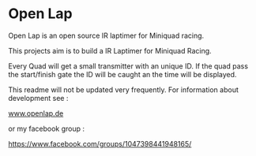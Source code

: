 # Open Lap
Open Lap is an open source IR laptimer for Miniquad racing.

This projects aim is to build a IR Laptimer for Miniquad Racing.

Every Quad will get a small transmitter with an unique ID.
If the quad pass the start/finish gate the ID will be caught an the time will be displayed.

This readme will not be updated very frequently.
For information about development see :

www.openlap.de

or my facebook group :

https://www.facebook.com/groups/1047398441948165/
